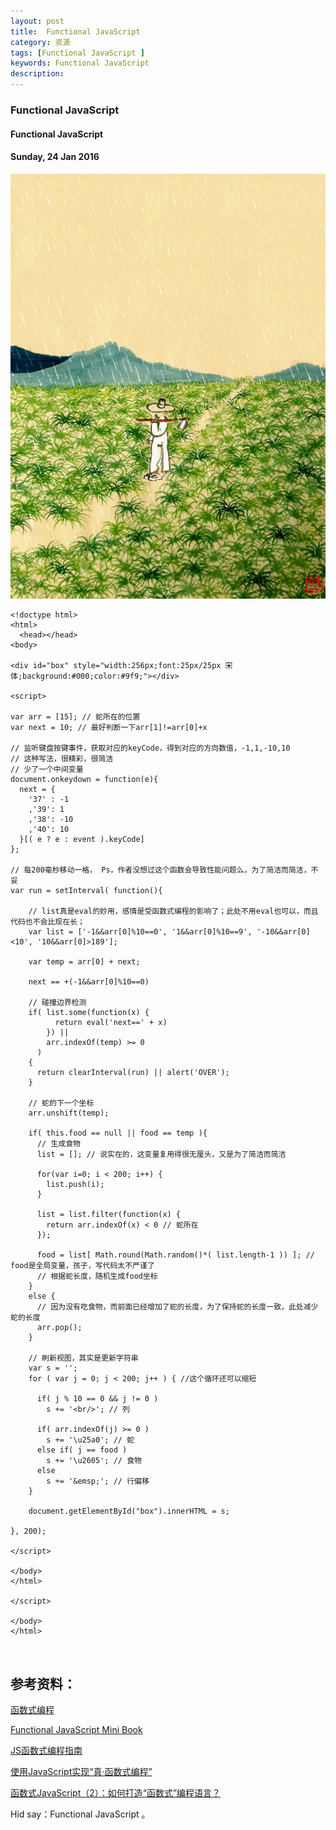 ```yaml
---
layout: post
title:  Functional JavaScript 
category: 资源
tags: [Functional JavaScript ]
keywords: Functional JavaScript 
description: 
---
```


### Functional JavaScript 

#### Functional JavaScript 

#### Sunday, 24 Jan 2016

![老树画画](/../../assets/img/resource/2016/LaoShuHuaHua_3.jpeg)

````
<!doctype html>
<html>
  <head></head>
<body>

<div id="box" style="width:256px;font:25px/25px 宋体;background:#000;color:#9f9;"></div>

<script>

var arr = [15]; // 蛇所在的位置
var next = 10; // 最好判断一下arr[1]!=arr[0]+x

// 监听键盘按键事件，获取对应的keyCode，得到对应的方向数值，-1,1,-10,10
// 这种写法，很精彩，很简洁
// 少了一个中间变量
document.onkeydown = function(e){
  next = {
    '37' : -1
    ,'39': 1
    ,'38': -10
    ,'40': 10
  }[( e ? e : event ).keyCode]
};

// 每200毫秒移动一格， Ps，作者没想过这个函数会导致性能问题么，为了简洁而简洁，不妥
var run = setInterval( function(){

    // list真是eval的妙用，感情是受函数式编程的影响了；此处不用eval也可以，而且代码也不会比现在长；
    var list = ['-1&&arr[0]%10==0', '1&&arr[0]%10==9', '-10&&arr[0]<10', '10&&arr[0]>189'];

    var temp = arr[0] + next;

    next == +(-1&&arr[0]%10==0)

    // 碰撞边界检测
    if( list.some(function(x) {
          return eval('next==' + x)
        }) ||
        arr.indexOf(temp) >= 0
      )
    {
      return clearInterval(run) || alert('OVER');
    }

    // 蛇的下一个坐标
    arr.unshift(temp);

    if( this.food == null || food == temp ){
      // 生成食物
      list = []; // 说实在的，这变量复用得很无厘头，又是为了简洁而简洁

      for(var i=0; i < 200; i++) {
        list.push(i);
      }

      list = list.filter(function(x) {
        return arr.indexOf(x) < 0 // 蛇所在
      });

      food = list[ Math.round(Math.random()*( list.length-1 )) ]; // food是全局变量，孩子，写代码太不严谨了
      // 根据蛇长度，随机生成food坐标
    }
    else {
      // 因为没有吃食物，而前面已经增加了蛇的长度，为了保持蛇的长度一致，此处减少蛇的长度
      arr.pop();
    }

    // 刷新视图，其实是更新字符串
    var s = '';
    for ( var j = 0; j < 200; j++ ) { //这个循环还可以缩短

      if( j % 10 == 0 && j != 0 )
        s += '<br/>'; // 列

      if( arr.indexOf(j) >= 0 )
        s += '\u25a0'; // 蛇
      else if( j == food )
        s += '\u2605'; // 食物
      else
        s += '&emsp;'; // 行偏移
    }

    document.getElementById("box").innerHTML = s;

}, 200);

</script>

</body>
</html>

</script>

</body>
</html>



````


## 参考资料：

[函数式编程](http://coolshell.cn/articles/10822.html)

[Functional JavaScript Mini Book](https://blog.oyanglul.us/javascript/functional-javascript.html)

[JS函数式编程指南](https://www.gitbook.com/book/llh911001/mostly-adequate-guide-chinese/details)

[使用JavaScript实现“真·函数式编程”](http://jimliu.net/2015/10/21/real-functional-programming-in-javascript-1/)

[函数式JavaScript（2）：如何打造“函数式”编程语言？](http://blog.jobbole.com/77078/)

Hid say：Functional JavaScript 。
